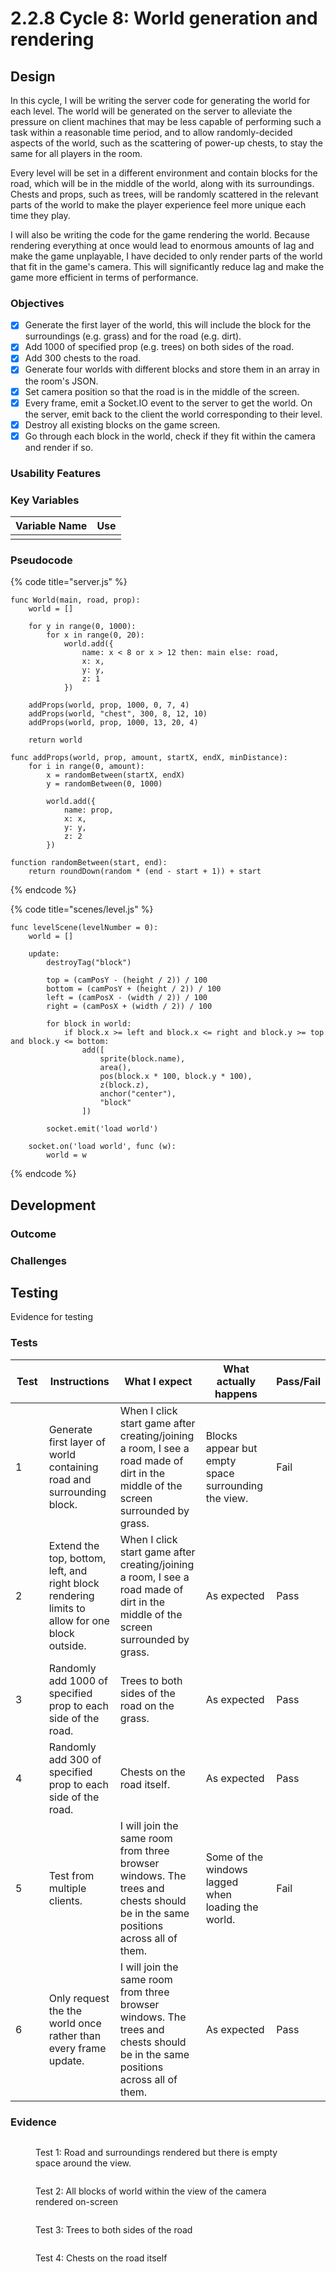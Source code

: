 # 2.2.8 Cycle 8: World generation and rendering

## Design

In this cycle, I will be writing the server code for generating the world for each level. The world will be generated on the server to alleviate the pressure on client machines that may be less capable of performing such a task within a reasonable time period, and to allow randomly-decided aspects of the world, such as the scattering of power-up chests, to stay the same for all players in the room.

Every level will be set in a different environment and contain blocks for the road, which will be in the middle of the world, along with its surroundings. Chests and props, such as trees, will be randomly scattered in the relevant parts of the world to make the player experience feel more unique each time they play.

I will also be writing the code for the game rendering the world. Because rendering everything at once would lead to enormous amounts of lag and make the game unplayable, I have decided to only render parts of the world that fit in the game's camera. This will significantly reduce lag and make the game more efficient in terms of performance.

### Objectives

* [x] Generate the first layer of the world, this will include the block for the surroundings (e.g. grass) and for the road (e.g. dirt).
* [x] Add 1000 of specified prop (e.g. trees) on both sides of the road.
* [x] Add 300 chests to the road.
* [x] Generate four worlds with different blocks and store them in an array in the room's JSON.
* [x] Set camera position so that the road is in the middle of the screen.
* [x] Every frame, emit a Socket.IO event to the server to get the world. On the server, emit back to the client the world corresponding to their level.
* [x] Destroy all existing blocks on the game screen.
* [x] Go through each block in the world, check if they fit within the camera and render if so.

### Usability Features

### Key Variables

| Variable Name | Use |
| ------------- | --- |
|               |     |

### Pseudocode

{% code title="server.js" %}
```
func World(main, road, prop):
    world = []
    
    for y in range(0, 1000):
        for x in range(0, 20):
            world.add({
                name: x < 8 or x > 12 then: main else: road,
                x: x,
                y: y,
                z: 1
            })
            
    addProps(world, prop, 1000, 0, 7, 4)
    addProps(world, "chest", 300, 8, 12, 10)
    addProps(world, prop, 1000, 13, 20, 4)
    
    return world
    
func addProps(world, prop, amount, startX, endX, minDistance):
    for i in range(0, amount):
        x = randomBetween(startX, endX)
        y = randomBetween(0, 1000)
               
        world.add({
            name: prop,
            x: x,
            y: y,
            z: 2
        })
        
function randomBetween(start, end):
    return roundDown(random * (end - start + 1)) + start
```
{% endcode %}

{% code title="scenes/level.js" %}
```
func levelScene(levelNumber = 0):
    world = []
    
    update:
        destroyTag("block")
        
        top = (camPosY - (height / 2)) / 100
        bottom = (camPosY + (height / 2)) / 100
        left = (camPosX - (width / 2)) / 100
        right = (camPosX + (width / 2)) / 100
        
        for block in world:
            if block.x >= left and block.x <= right and block.y >= top and block.y <= bottom:
                add([
                    sprite(block.name),
                    area(),
                    pos(block.x * 100, block.y * 100),
                    z(block.z),
                    anchor("center"),
                    "block"
                ])
        
        socket.emit('load world')
        
    socket.on('load world', func (w):
        world = w
```
{% endcode %}

## Development

### Outcome



### Challenges



## Testing

Evidence for testing

### Tests

<table><thead><tr><th width="95">Test</th><th width="158">Instructions</th><th width="171">What I expect</th><th width="174">What actually happens</th><th>Pass/Fail</th></tr></thead><tbody><tr><td>1</td><td>Generate first layer of world containing road and surrounding block.</td><td>When I click start game after creating/joining a room, I see a road made of dirt in the middle of the screen surrounded by grass.</td><td>Blocks appear but empty space surrounding the view.</td><td>Fail</td></tr><tr><td>2</td><td>Extend the top, bottom, left, and right block rendering limits to allow for one block outside.</td><td>When I click start game after creating/joining a room, I see a road made of dirt in the middle of the screen surrounded by grass.</td><td>As expected</td><td>Pass</td></tr><tr><td>3</td><td>Randomly add 1000 of specified prop to each side of the road.</td><td>Trees to both sides of the road on the grass.</td><td>As expected</td><td>Pass</td></tr><tr><td>4</td><td>Randomly add 300 of specified prop to each side of the road.</td><td>Chests on the road itself.</td><td>As expected</td><td>Pass</td></tr><tr><td>5</td><td>Test from multiple clients.</td><td>I will join the same room from three browser windows. The trees and chests should be in the same positions across all of them.</td><td>Some of the windows lagged when loading the world.</td><td>Fail</td></tr><tr><td>6</td><td>Only request the the world once rather than every frame update.</td><td>I will join the same room from three browser windows. The trees and chests should be in the same positions across all of them.</td><td>As expected</td><td>Pass</td></tr></tbody></table>

### Evidence

<figure><img src="../.gitbook/assets/image (1).png" alt=""><figcaption><p>Test 1: Road and surroundings rendered but there is empty space around the view.</p></figcaption></figure>

<figure><img src="../.gitbook/assets/image (1) (1).png" alt=""><figcaption><p>Test 2: All blocks of world within the view of the camera rendered on-screen</p></figcaption></figure>

<figure><img src="../.gitbook/assets/image (2).png" alt=""><figcaption><p>Test 3: Trees to both sides of the road</p></figcaption></figure>

<figure><img src="../.gitbook/assets/image (3).png" alt=""><figcaption><p>Test 4: Chests on the road itself</p></figcaption></figure>

